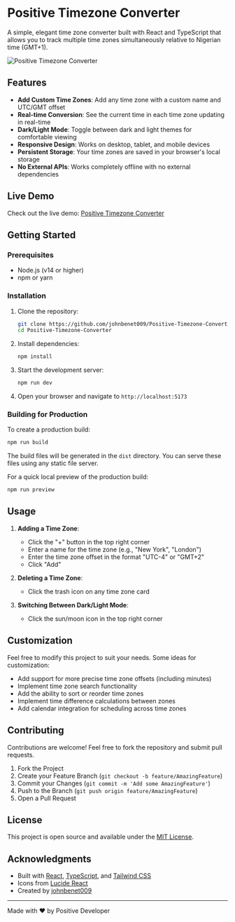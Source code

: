 # Positive Timezone Converter

A simple, elegant time zone converter built with React and TypeScript that allows you to track multiple time zones simultaneously relative to Nigerian time (GMT+1).

![Positive Timezone Converter](https://images.unsplash.com/photo-1501139083538-0139583c060f?ixlib=rb-1.2.1&auto=format&fit=crop&w=1200&q=80)

## Features

- **Add Custom Time Zones**: Add any time zone with a custom name and UTC/GMT offset
- **Real-time Conversion**: See the current time in each time zone updating in real-time
- **Dark/Light Mode**: Toggle between dark and light themes for comfortable viewing
- **Responsive Design**: Works on desktop, tablet, and mobile devices
- **Persistent Storage**: Your time zones are saved in your browser's local storage
- **No External APIs**: Works completely offline with no external dependencies

## Live Demo

Check out the live demo: [Positive Timezone Converter](https://github.com/johnbenet009/Positive-Timezone-Converter)

## Getting Started

### Prerequisites

- Node.js (v14 or higher)
- npm or yarn

### Installation

1. Clone the repository:
   ```bash
   git clone https://github.com/johnbenet009/Positive-Timezone-Converter.git
   cd Positive-Timezone-Converter
   ```

2. Install dependencies:
   ```bash
   npm install
   ```

3. Start the development server:
   ```bash
   npm run dev
   ```

4. Open your browser and navigate to `http://localhost:5173`

### Building for Production

To create a production build:

```bash
npm run build
```

The build files will be generated in the `dist` directory. You can serve these files using any static file server.

For a quick local preview of the production build:

```bash
npm run preview
```

## Usage

1. **Adding a Time Zone**:
   - Click the "+" button in the top right corner
   - Enter a name for the time zone (e.g., "New York", "London")
   - Enter the time zone offset in the format "UTC-4" or "GMT+2"
   - Click "Add"

2. **Deleting a Time Zone**:
   - Click the trash icon on any time zone card

3. **Switching Between Dark/Light Mode**:
   - Click the sun/moon icon in the top right corner

## Customization

Feel free to modify this project to suit your needs. Some ideas for customization:

- Add support for more precise time zone offsets (including minutes)
- Implement time zone search functionality
- Add the ability to sort or reorder time zones
- Implement time difference calculations between zones
- Add calendar integration for scheduling across time zones

## Contributing

Contributions are welcome! Feel free to fork the repository and submit pull requests.

1. Fork the Project
2. Create your Feature Branch (`git checkout -b feature/AmazingFeature`)
3. Commit your Changes (`git commit -m 'Add some AmazingFeature'`)
4. Push to the Branch (`git push origin feature/AmazingFeature`)
5. Open a Pull Request

## License

This project is open source and available under the [MIT License](LICENSE).

## Acknowledgments

- Built with [React](https://reactjs.org/), [TypeScript](https://www.typescriptlang.org/), and [Tailwind CSS](https://tailwindcss.com/)
- Icons from [Lucide React](https://lucide.dev/)
- Created by [johnbenet009](https://github.com/johnbenet009)

---

Made with ❤️ by Positive Developer